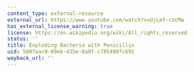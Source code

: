 ```yaml
---
content_type: external-resource
external_url: https://www.youtube.com/watch?v=UjLmf-cVcMw
has_external_license_warning: true
license: https://en.wikipedia.org/wiki/All_rights_reserved
status: ''
title: Exploding Bacteria with Penicillin
uid: 5807aac9-09eb-435e-8a8f-c785480fc691
wayback_url: ''
---
```

